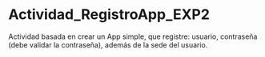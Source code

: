 # Actividad_RegistroApp_EXP2
Actividad basada en crear un App simple, que registre: usuario, contraseña (debe validar la contraseña), además de la sede del usuario.
